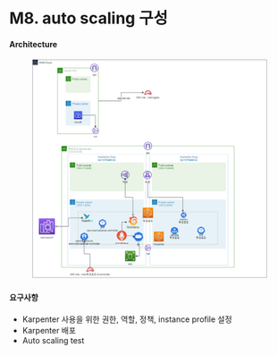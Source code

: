 # M8. auto scaling 구성

#### Architecture

<figure><img src="../.gitbook/assets/image.png" alt=""><figcaption></figcaption></figure>

#### 요구사항

* Karpenter 사용을 위한 권한, 역할, 정책, instance profile 설정&#x20;
* Karpenter 배포&#x20;
* Auto scaling test
